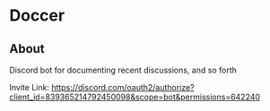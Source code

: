 Doccer
======
About
-----
Discord bot for documenting recent discussions, and so forth

Invite Link:
https://discord.com/oauth2/authorize?client_id=839365214792450098&scope=bot&permissions=642240
